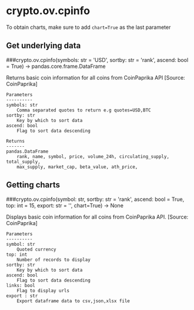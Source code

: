 # crypto.ov.cpinfo

To obtain charts, make sure to add `chart=True` as the last parameter

## Get underlying data 
###crypto.ov.cpinfo(symbols: str = 'USD', sortby: str = 'rank', ascend: bool = True) -> pandas.core.frame.DataFrame

Returns basic coin information for all coins from CoinPaprika API [Source: CoinPaprika]

    Parameters
    ----------
    symbols: str
        Comma separated quotes to return e.g quotes=USD,BTC
    sortby: str
        Key by which to sort data
    ascend: bool
        Flag to sort data descending

    Returns
    -------
    pandas.DataFrame
        rank, name, symbol, price, volume_24h, circulating_supply, total_supply,
        max_supply, market_cap, beta_value, ath_price,

## Getting charts 
###crypto.ov.cpinfo(symbol: str, sortby: str = 'rank', ascend: bool = True, top: int = 15, export: str = '', chart=True) -> None

Displays basic coin information for all coins from CoinPaprika API. [Source: CoinPaprika]

    Parameters
    ----------
    symbol: str
        Quoted currency
    top: int
        Number of records to display
    sortby: str
        Key by which to sort data
    ascend: bool
        Flag to sort data descending
    links: bool
        Flag to display urls
    export : str
        Export dataframe data to csv,json,xlsx file
